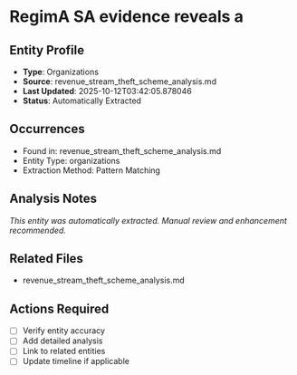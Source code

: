 # RegimA SA evidence reveals a

## Entity Profile
- **Type**: Organizations
- **Source**: revenue_stream_theft_scheme_analysis.md
- **Last Updated**: 2025-10-12T03:42:05.878046
- **Status**: Automatically Extracted

## Occurrences
- Found in: revenue_stream_theft_scheme_analysis.md
- Entity Type: organizations
- Extraction Method: Pattern Matching

## Analysis Notes
*This entity was automatically extracted. Manual review and enhancement recommended.*

## Related Files
- revenue_stream_theft_scheme_analysis.md

## Actions Required
- [ ] Verify entity accuracy
- [ ] Add detailed analysis
- [ ] Link to related entities
- [ ] Update timeline if applicable
